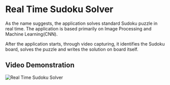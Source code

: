 # Real Time Sudoku Solver

As the name suggests, the application solves standard Sudoku puzzle in real time. The application is based primarily on Image Processing and Machine Learning(CNN).

After the application starts, through video capturing, it identifies the Sudoku board, solves the puzzle and writes the solution on board itself.

## Video Demonstration
![Real Time Sudoku Solver](https://github.com/abckhush/DL-Simplified/assets/127378920/6485b261-b624-46e5-8947-61c13390fe11)
